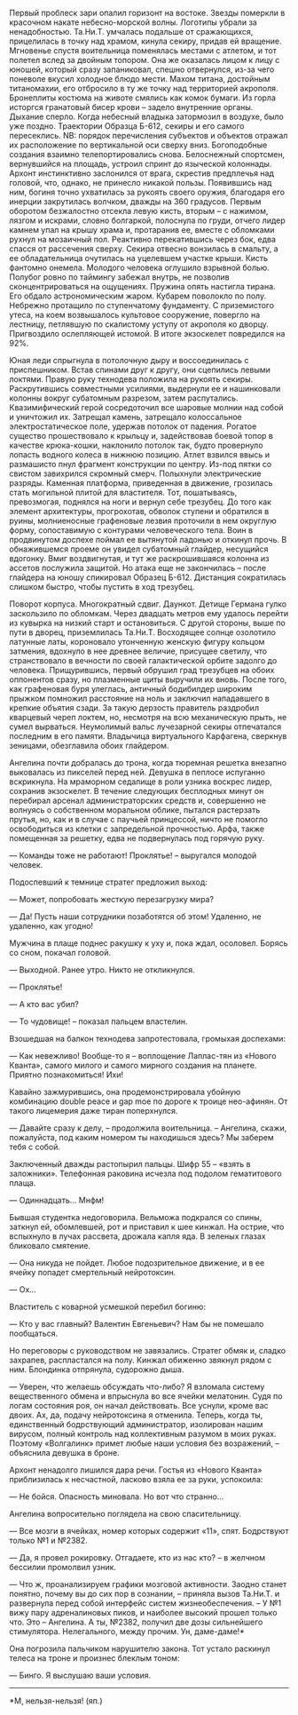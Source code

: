 Первый проблеск зари опалил горизонт на востоке. Звезды померкли в красочном накате небесно-морской волны. Логотипы убрали за ненадобностью. Та.Ни.Т. умчалась подальше от сражающихся, прицелилась в точку над храмом, кинула секиру, придав ей вращение. Мгновенье спустя воительница поменялась местами с атлетом, и тот полетел вслед за двойным топором. Она же оказалась лицом к лицу с юношей, который сразу запаниковал, спешно отвернулся, из-за чего поневоле вкусил холодное блюдо мести. Махом титана, достойным титаномахии, его отбросило в ту же точку над территорией акрополя. Бронеплиты костюма на животе смялись как комок бумаги. Из горла исторгся гранатовый бисер крови – задело внутренние органы. Дыхание сперло. Когда небесный владыка затормозил в воздухе, было уже поздно. Траектории Образца Б-612, секиры и его самого пересеклись. NB: порядок перечисления субъектов и объектов отражал их расположение по вертикальной оси сверху вниз. Богоподобные создания взаимно телепортировались снова. Белоснежный спортсмен, вернувшийся на площадь, устроил спринт до языческой колоннады. Архонт инстинктивно заслонился от врага, скрестив предплечья над головой, что, однако, не принесло никакой пользы. Появившись над ним, богиня точно ухватилась за рукоять своего оружия, благодаря его инерции закрутилась волчком, дважды на 360 градусов. Первым оборотом безжалостно отсекла левую кисть, вторым – с нажимом, лязгом и искрами, словно болгаркой, полоснула по груди, отчего лидер камнем упал на крышу храма и, протаранив ее, вместе с обломками рухнул на мозаичный пол. Реактивно перекатившись через бок, едва спасся от рассечения сверху. Секира отвесно вонзилась в смальту, а ее обладательница очутилась на уцелевшем участке крыши. Кисть фантомно онемела. Молодого человека оглушило взрывной болью. Полубог ровно по таймингу забежал внутрь, не позволив сконцентрироваться на ощущениях. Пружина опять настигла тирана. Его обдало астрономическим жаром. Кубарем поволокло по полу. Небрежно протащило по ступенчатому фундаменту. С приземистого утеса, на коем возвышалось культовое сооружение, повергло на лестницу, петлявшую по скалистому уступу от акрополя ко дворцу. Пригвоздило ослепляющей истомой. В итоге экзоскелет повредился на 92%.

Юная леди спрыгнула в потолочную дыру и воссоединилась с приспешником. Встав спинами друг к другу, они сцепились левыми локтями. Правую руку технодева положила на рукоять секиры. Раскрутившись совместными усилиями, выдернули ее и нашинковали колонны вокруг субатомным разрезом, затем распутались. Квазимифический герой сосредоточил все шаровые молнии над собой и уничтожил их. Затрещал камень, затрещало колоссальное электростатическое поле, удержав потолок от падения. Рогатое существо прошествовало к крыльцу и, задействовав боевой топор в качестве крюка-кошки, наклонило потолок так, будто провернуло лопасть водного колеса в нижнюю позицию. Атлет взвился ввысь и размашисто пнул фрагмент конструкции по центру. Из-под пятки со свистом завихрился скромный смерч. Полыхнули электрические разряды. Каменная платформа, приведенная в движение, грозилась стать могильной плитой для властителя. Тот, пошатываясь, превозмогая, поднялся на ноги и вернул себе трезубец. До того как элемент архитектуры, прогрохотав, обволок ступени и обратился в руины, молниеносные графеновые лезвия проточили в нем округлую форму, сопоставимую с контурами человеческого тела. Воин в продвинутом доспехе поймал ее вытянутой ладонью и откинул прочь. В обнажившемся проеме он увидел субатомный глайдер, несущийся вдогонку. Вмиг воздвигнутая, и тут же раскрошившаяся колонна из ассетов послужила защитой. Но атака еще не закончилась – после глайдера на юношу спикировал Образец Б-612. Дистанция сократилась слишком быстро, чтобы пустить в ход трезубец. 

Поворот корпуса. Многократный сдвиг. Даункот. Детище Германа гулко заскользило по обломкам. Через двадцать метров ему удалось перейти из кувырка на низкий старт и остановиться. С другой стороны, выше по пути в дворец, приземлилась Та.Ни.Т. Восходящее солнце озолотило латунные латы, короновало утонченную женскую фигуру кольцом затмения, вдохнуло в нее древнее величие, присущее светилу, что странствовало в вечности по своей галактической орбите задолго до человека. Прищурившись, первый обрушил град трезубцев на обоих оппонентов сразу, но плазменные щиты выручили их вновь. После того, как графеновая буря улеглась, античный бодибилдер широким прыжком помножил расстояние на ноль и заключил нападавшего в крепкие объятия сзади. За такую дерзость правитель раздробил кварцевый череп локтем, но, несмотря на всю механическую прыть, не сумел вырваться. Неумолимый вальс лучезарной секиры отпечатался последним в его памяти. Владычица виртуального Карфагена, сверкнув зеницами, обезглавила обоих глайдером.

Ангелина почти добралась до трона, когда тюремная решетка внезапно выковалась из пикселей перед ней. Девушка в пеплосе испуганно вскрикнула. На мраморном седалище в роли узника воскрес лидер, сохранив экзоскелет. В течение следующих бесплодных минут он перебирал арсенал администраторских средств и, совершенно не волнуясь о собственном моральном облике, пытался растерзать прутья, но, как и в случае с паучьей принцессой, ничто не помогло освободиться из клетки с запредельной прочностью. Арфа, также помещенная за решетку, едва не подвернулась под горячую руку.

— Команды тоже не работают! Проклятье! – выругался молодой человек. 

Подоспевший к темнице стратег предложил выход:

— Может, попробовать жесткую перезагрузку мира? 

— Да! Пусть наши сотрудники позаботятся об этом! Удаленно, не удаленно, как угодно!

Мужчина в плаще поднес ракушку к уху и, пока ждал, осоловел. Борясь со сном, покачал головой.

— Выходной. Ранее утро. Никто не откликнулся.

— Проклятье!

— А кто вас убил?

— То чудовище! – показал пальцем властелин.

Взошедшая на балкон технодева запротестовала, громыхая доспехами:

— Как невежливо! Вообще-то я – воплощение Лаплас-тян из «Нового Кванта», самого милого и самого мирного создания на планете. Приятно познакомиться! Ихи!

Кавайно зажмурившись, она продемонстрировала убойную комбинацию double peace и gap moe по дороге к троице нео-афинян. От такого лицемерия даже тиран поперхнулся.

— Давайте сразу к делу, – продолжила воительница. – Ангелина, скажи, пожалуйста, под каким номером ты находишься здесь? Мы заберем тебя с собой.

Заключенный дважды растопырил пальцы. Шифр 55 – «взять в заложники». Телефонная раковина исчезла под подолом гематитового плаща.

— Одиннадцать... Мнфм!

Бывшая студентка недоговорила. Вельможа подкрался со спины, заткнул ей, обомлевшей, рот и приставил к шее кинжал. На острие, что вспыхнуло в лучах рассвета, дрожала капля яда. В зеленых глазах бликовало смятение.

— Она никуда не пойдет. Любое подозрительное движение, и в ее ячейку попадет смертельный нейротоксин.

— Ох...

Властитель с коварной усмешкой перебил богиню:

— Кто у вас главный? Валентин Евгеньевич? Нам бы не помешало пообщаться.

Но переговоры с руководством не завязались. Стратег обмяк и, сладко захрапев, распластался на полу. Кинжал обиженно звякнул рядом с ним. Блондинка отпрянула, судорожно дыша.

— Уверен, что желаешь обсуждать что-либо? Я взломала систему вещественного обмена и впрыснула во все ячейки мелатонин. Судя по логам состояния роя, он начал действовать. Все уснули, кроме вас двоих. Ах, да, подачу нейротоксина я отменила. Теперь, когда ты, единственный бодрствующий администратор, изолирован нашим вирусом, полный контроль над коллективным разумом в моих руках. Поэтому «Волгалинк» примет любые наши условия без возражений, – объяснила девушка в броне.

Архонт ненадолго лишился дара речи. Гостья из «Нового Кванта» приблизилась к несчастной, ласково взяла ее за руки, успокоила:

— Не бойся. Опасность миновала. Но вот что странно... 

Ангелина вопросительно поглядела на свою спасительницу.

— Все мозги в ячейках, номер которых содержит «11», спят. Бодрствуют только №1 и №2382. 

— Да, я провел рокировку. Отгадаете, кто из нас кто? – в желчном бессилии промолвил узник.

— Что ж, проанализируем графики мозговой активности. Заодно станет понятно, почему вы до сих пор в сознании, – приняла вызов Та.Ни.Т. и развернула перед собой интерфейс систем жизнеобеспечения. – У №1 вижу пару адреналиновых пиков, и наиболее высокий прошел только что. Это – Ангелина. А ты, №2382, получил две дозы сильнейшего стимулятора. Нелегального, между прочим. Ун, даме-даме!*

Она погрозила пальчиком нарушителю закона. Тот устало раскинул телеса на троне и произнес блеклым тоном:

— Бинго. Я выслушаю ваши условия.

---
\*М, нельзя-нельзя! (яп.)